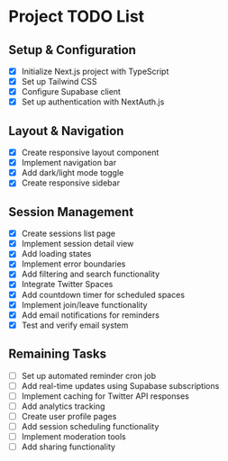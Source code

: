 # Project TODO List

## Setup & Configuration
- [x] Initialize Next.js project with TypeScript
- [x] Set up Tailwind CSS
- [x] Configure Supabase client
- [x] Set up authentication with NextAuth.js

## Layout & Navigation
- [x] Create responsive layout component
- [x] Implement navigation bar
- [x] Add dark/light mode toggle
- [x] Create responsive sidebar

## Session Management
- [x] Create sessions list page
- [x] Implement session detail view
- [x] Add loading states
- [x] Implement error boundaries
- [x] Add filtering and search functionality
- [x] Integrate Twitter Spaces
- [x] Add countdown timer for scheduled spaces
- [x] Implement join/leave functionality
- [x] Add email notifications for reminders
- [x] Test and verify email system

## Remaining Tasks
- [ ] Set up automated reminder cron job
- [ ] Add real-time updates using Supabase subscriptions
- [ ] Implement caching for Twitter API responses
- [ ] Add analytics tracking
- [ ] Create user profile pages
- [ ] Add session scheduling functionality
- [ ] Implement moderation tools
- [ ] Add sharing functionality 